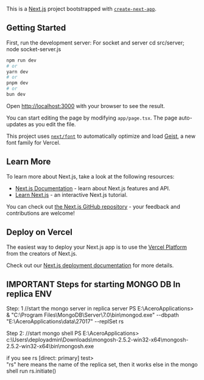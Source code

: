 This is a [Next.js](https://nextjs.org) project bootstrapped with [`create-next-app`](https://nextjs.org/docs/app/api-reference/cli/create-next-app).

## Getting Started

First, run the development server:
For socket and server cd src/server; node socket-server.js
```bash
npm run dev
# or
yarn dev
# or
pnpm dev
# or
bun dev
```

Open [http://localhost:3000](http://localhost:3000) with your browser to see the result.

You can start editing the page by modifying `app/page.tsx`. The page auto-updates as you edit the file.

This project uses [`next/font`](https://nextjs.org/docs/app/building-your-application/optimizing/fonts) to automatically optimize and load [Geist](https://vercel.com/font), a new font family for Vercel.

## Learn More

To learn more about Next.js, take a look at the following resources:

- [Next.js Documentation](https://nextjs.org/docs) - learn about Next.js features and API.
- [Learn Next.js](https://nextjs.org/learn) - an interactive Next.js tutorial.

You can check out [the Next.js GitHub repository](https://github.com/vercel/next.js) - your feedback and contributions are welcome!

## Deploy on Vercel

The easiest way to deploy your Next.js app is to use the [Vercel Platform](https://vercel.com/new?utm_medium=default-template&filter=next.js&utm_source=create-next-app&utm_campaign=create-next-app-readme) from the creators of Next.js.

Check out our [Next.js deployment documentation](https://nextjs.org/docs/app/building-your-application/deploying) for more details.



## IMPORTANT Steps for starting MONGO DB In replica ENV
Step: 1
//start the mongo server in replica server
PS E:\AceroApplications> & "C:\Program Files\MongoDB\Server\7.0\bin\mongod.exe" --dbpath "E:\AceroApplications\data\27017" --replSet rs

Step 2:
//start mongo shell
PS E:\AceroApplications> c:\Users\deployadmin\Downloads\mongosh-2.5.2-win32-x64\mongosh-2.5.2-win32-x64\bin\mongosh.exe

if you see 
rs [direct: primary] test>  
"rs" here means the name of the replica set, then it works
else in the mongo shell run rs.initiate()